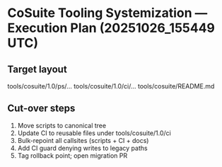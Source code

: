 # CoSuite Tooling Systemization — Execution Plan (20251026_155449 UTC)

## Target layout
tools/cosuite/1.0/ps/...
tools/cosuite/1.0/ci/...
tools/cosuite/README.md

## Cut-over steps
1) Move scripts to canonical tree
2) Update CI to reusable files under tools/cosuite/1.0/ci
3) Bulk-repoint all callsites (scripts + CI + docs)
4) Add CI guard denying writes to legacy paths
5) Tag rollback point; open migration PR
